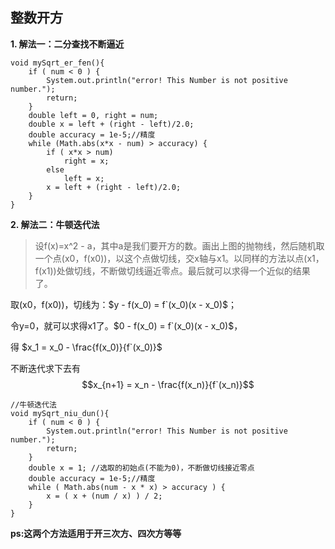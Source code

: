 ## 整数开方
**1. 解法一：二分查找不断逼近**

~~~
void mySqrt_er_fen(){
    if ( num < 0 ) {
        System.out.println("error! This Number is not positive number.");
        return;
    }
    double left = 0, right = num;
    double x = left + (right - left)/2.0;
    double accuracy = 1e-5;//精度
    while (Math.abs(x*x - num) > accuracy) {
        if ( x*x > num)
            right = x;
        else
            left = x;
        x = left + (right - left)/2.0;
    }
}
~~~

**2. 解法二：牛顿迭代法**

>设f(x)=x^2 - a，其中a是我们要开方的数。画出上图的抛物线，然后随机取一个点(x0，f(x0))，以这个点做切线，交x轴与x1。以同样的方法以点(x1，f(x1))处做切线，不断做切线逼近零点。最后就可以求得一个近似的结果了。

取(x0，f(x0))，切线为：$y - f(x_0) = f`(x_0)(x - x_0)$；

令y=0，就可以求得x1了。$0 - f(x_0) = f`(x_0)(x - x_0)$，

得 $x_1 = x_0 - \frac{f(x_0)}{f`(x_0)}$

不断迭代求下去有 
$$x_{n+1} = x_n - \frac{f(x_n)}{f`(x_n)}$$

~~~
//牛顿迭代法
void mySqrt_niu_dun(){
    if ( num < 0 ) {
        System.out.println("error! This Number is not positive number.");
        return;
    }
    double x = 1; //选取的初始点(不能为0)，不断做切线接近零点
    double accuracy = 1e-5;//精度
    while ( Math.abs(num - x * x) > accuracy ) {
        x = ( x + (num / x) ) / 2;
    }
}
~~~

**ps:这两个方法适用于开三次方、四次方等等**
